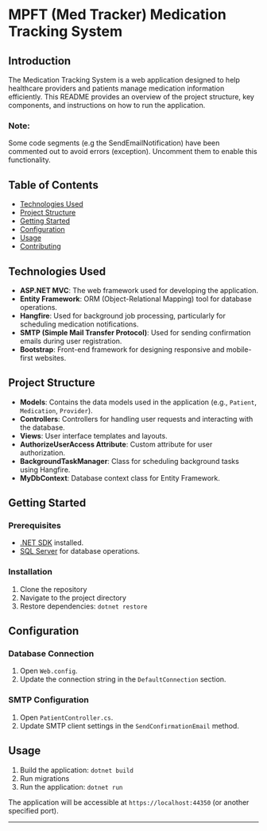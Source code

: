 # MPFT (Med Tracker) Medication Tracking System

## Introduction

The Medication Tracking System is a web application designed to help healthcare providers and patients manage medication information efficiently. This README provides an overview of the project structure, key components, and instructions on how to run the application.
### Note: 
Some code segments (e.g the SendEmailNotification) have been commented out to avoid errors (exception). Uncomment them to enable this functionality.

## Table of Contents

- [Technologies Used](#technologies-used)
- [Project Structure](#project-structure)
- [Getting Started](#getting-started)
- [Configuration](#configuration)
- [Usage](#usage)
- [Contributing](#contributing)

## Technologies Used

- **ASP.NET MVC**: The web framework used for developing the application.
- **Entity Framework**: ORM (Object-Relational Mapping) tool for database operations.
- **Hangfire**: Used for background job processing, particularly for scheduling medication notifications.
- **SMTP (Simple Mail Transfer Protocol)**: Used for sending confirmation emails during user registration.
- **Bootstrap**: Front-end framework for designing responsive and mobile-first websites.

## Project Structure

- **Models**: Contains the data models used in the application (e.g., `Patient`, `Medication`, `Provider`).
- **Controllers**: Controllers for handling user requests and interacting with the database.
- **Views**: User interface templates and layouts.
- **AuthorizeUserAccess Attribute**: Custom attribute for user authorization.
- **BackgroundTaskManager**: Class for scheduling background tasks using Hangfire.
- **MyDbContext**: Database context class for Entity Framework.

## Getting Started

### Prerequisites

- [.NET SDK](https://dotnet.microsoft.com/download) installed.
- [SQL Server](https://www.microsoft.com/en-us/sql-server/sql-server-downloads) for database operations.

### Installation

1. Clone the repository
2. Navigate to the project directory
3. Restore dependencies: `dotnet restore`

## Configuration

### Database Connection

1. Open `Web.config`.
2. Update the connection string in the `DefaultConnection` section.

### SMTP Configuration

1. Open `PatientController.cs`.
2. Update SMTP client settings in the `SendConfirmationEmail` method.

## Usage

1. Build the application: `dotnet build`
2. Run migrations
3. Run the application: `dotnet run`

The application will be accessible at `https://localhost:44350` (or another specified port).




---

